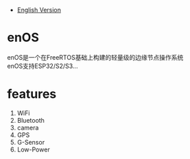 * [English Version](./README.md)

# enOS
enOS是一个在FreeRTOS基础上构建的轻量级的边缘节点操作系统  
enOS支持ESP32/S2/S3...

# features
1. WiFi  
2. Bluetooth  
3. camera  
4. GPS  
5. G-Sensor  
6. Low-Power
